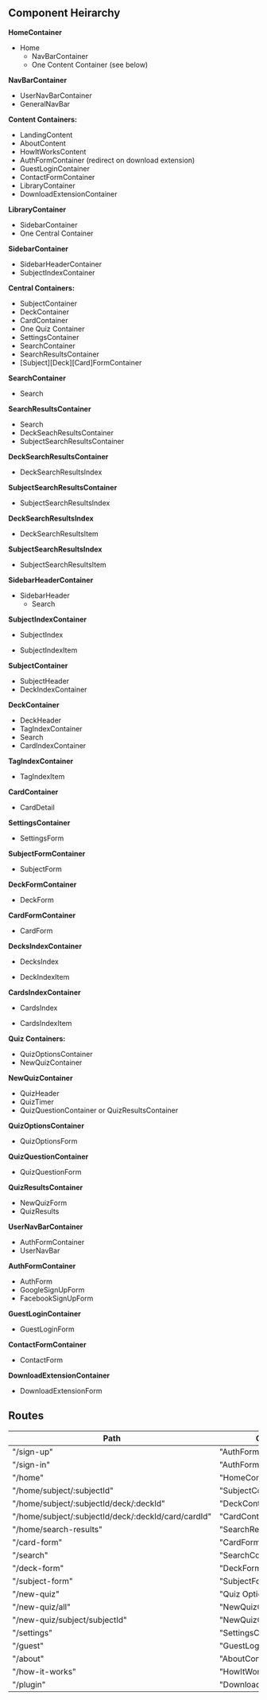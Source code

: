 ## Component Heirarchy

**HomeContainer**
 - Home
   - NavBarContainer
   - One Content Container (see below)

**NavBarContainer**
 - UserNavBarContainer
 - GeneralNavBar

**Content Containers:**
 - LandingContent
 - AboutContent
 - HowItWorksContent
 - AuthFormContainer (redirect on download extension)
 - GuestLoginContainer
 - ContactFormContainer
 - LibraryContainer
 - DownloadExtensionContainer

**LibraryContainer**
 - SidebarContainer
 - One Central Container

**SidebarContainer**
 - SidebarHeaderContainer
 - SubjectIndexContainer

**Central Containers:**
 - SubjectContainer
 - DeckContainer
 - CardContainer
 - One Quiz Container
 - SettingsContainer
 - SearchContainer
 - SearchResultsContainer
 - [Subject][Deck][Card]FormContainer

**SearchContainer**
- Search

**SearchResultsContainer**
 - Search
 - DeckSeachResultsContainer
 - SubjectSearchResultsContainer

**DeckSearchResultsContainer**
 - DeckSearchResultsIndex

**SubjectSearchResultsContainer**
 - SubjectSearchResultsIndex

**DeckSearchResultsIndex**
 - DeckSearchResultsItem

**SubjectSearchResultsIndex**
 - SubjectSearchResultsItem

**SidebarHeaderContainer**
 - SidebarHeader
   + Search

**SubjectIndexContainer**
 - SubjectIndex
  + SubjectIndexItem

**SubjectContainer**
 - SubjectHeader
 - DeckIndexContainer

**DeckContainer**
 - DeckHeader
 - TagIndexContainer
 - Search
 - CardIndexContainer

**TagIndexContainer**
 - TagIndexItem

**CardContainer**
 - CardDetail

**SettingsContainer**
 - SettingsForm

**SubjectFormContainer**
 - SubjectForm

**DeckFormContainer**
 - DeckForm

**CardFormContainer**
 - CardForm

**DecksIndexContainer**
 - DecksIndex
  + DeckIndexItem

**CardsIndexContainer**
 - CardsIndex
  + CardsIndexItem

 **Quiz Containers:**
 - QuizOptionsContainer
 - NewQuizContainer

 **NewQuizContainer**
 - QuizHeader
 - QuizTimer
 - QuizQuestionContainer or QuizResultsContainer

**QuizOptionsContainer**
 - QuizOptionsForm

**QuizQuestionContainer**
 - QuizQuestionForm

**QuizResultsContainer**
 - NewQuizForm
 - QuizResults

 **UserNavBarContainer**
 - AuthFormContainer
 - UserNavBar

 **AuthFormContainer**
 - AuthForm
 - GoogleSignUpForm
 - FacebookSignUpForm

 **GuestLoginContainer**
 - GuestLoginForm

 **ContactFormContainer**
 - ContactForm

 **DownloadExtensionContainer**
 - DownloadExtensionForm


 ## Routes

 Path                                       | Component                
 -------------------------------------------|--------------------------
  "/sign-up"                                | "AuthFormContainer"      
  "/sign-in"                                | "AuthFormContainer"      
  "/home"                                   | "HomeContainer"          
  "/home/subject/:subjectId"                | "SubjectContainer"         
  "/home/subject/:subjectId/deck/:deckId"   | "DeckContainer"      
  "/home/subject/:subjectId/deck/:deckId/card/cardId"   | "CardContainer"              
  "/home/search-results"                    | "SearchResultsContainer"
  "/card-form"                              | "CardFormContainer"       
  "/search"                                 | "SearchContainer"                 
  "/deck-form"                              | "DeckFormContainer"            
  "/subject-form"                           | "SubjectFormContainer"            
  "/new-quiz"                               | "Quiz Options"
  "/new-quiz/all"                           | "NewQuizContainer"
  "/new-quiz/subject/subjectId"             | "NewQuizContainer"
  "/settings"                               | "SettingsContainer"
  "/guest"                                  | "GuestLoginContainer"
  "/about"                                  | "AboutContent"
  "/how-it-works"                           | "HowItWorksContent"
  "/plugin"                                 | "DownloadExtensionContainer"
